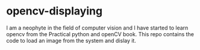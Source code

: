 # opencv-displaying
I am a neophyte in the field of computer vision and I have started to learn opencv from the Practical python and openCV book.
This repo contains the code to load an image from the system and dislay it.
